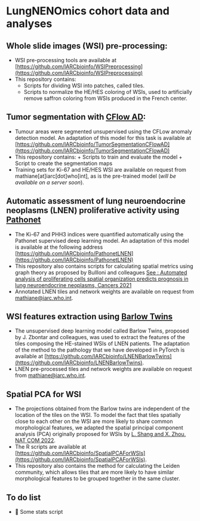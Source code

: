 # LungNENOmics cohort data and analyses

## Whole slide images (WSI) pre-processing:
- WSI pre-processing tools are available at [https://github.com/IARCbioinfo/WSIPreprocessing](https://github.com/IARCbioinfo/WSIPreprocessing)
- This repository contains:
    + Scripts for dividing WSI into patches, called tiles.
    + Scripts to normalize the HE/HES coloring of WSIs, used to artificially remove saffron coloring from WSIs produced in the French center.

## Tumor segmentation with [CFlow AD](https://openaccess.thecvf.com/content/WACV2022/papers/Gudovskiy_CFLOW-AD_Real-Time_Unsupervised_Anomaly_Detection_With_Localization_via_Conditional_Normalizing_WACV_2022_paper.pdf):
- Tumour areas were segmented unsupervised using the CFLow anomaly detection model. An adaptation of this model for this task is available at [https://github.com/IARCbioinfo/TumorSegmentationCFlowAD](https://github.com/IARCbioinfo/TumorSegmentationCFlowAD)
- This repository contains:
      + Scripts to train and evaluate the model
      + Script to create the segmentation maps
- Training sets for Ki-67 and HE/HES WSI are available on request from mathiane[at]iarc[dot]who[int], as is the pre-trained model (*will be available on a server soon*).

## Automatic assessment of lung neuroendocrine neoplasms (LNEN) proliferative activity using [Pathonet](https://www.nature.com/articles/s41598-021-86912-w)
-  The Ki-67 and PHH3 indices were quantified automatically using the Pathonet supervised deep learning model. An adaptation of this model is available at the following address [https://github.com/IARCbioinfo/PathonetLNEN](https://github.com/IARCbioinfo/PathonetLNEN)
- This repository also contains scripts for calculating spatial metrics using graph theory as proposed by Bullloni and colleagues [See : Automated analysis of proliferating cells spatial organization predicts prognosis in lung neuroendocrine neoplasms, Cancers 2021](https://www.mdpi.com/2072-6694/13/19/4875)
- Annotated LNEN tiles and network weights are available on request from mathiane@iarc.who.int.

## WSI features extraction using [Barlow Twins](https://proceedings.mlr.press/v139/zbontar21a.html)
- The unsupervised deep learning model called Barlow Twins, proposed by J. Zbontar and colleagues, was used to extract the features of the tiles composing the HE-stained WSIs of LNEN patients. The adaptation of the method to the pathology that we have developed in  PyTorch is available at  [https://github.com/IARCbioinfo/LNENBarlowTwins](https://github.com/IARCbioinfo/LNENBarlowTwins).
- LNEN pre-processed tiles and network weights are available on request from mathiane@iarc.who.int.

## Spatial PCA for WSI
- The projections obtained from the Barlow twins are independent of the location of the tiles on the WSI. To model the fact that tiles spatially close to each other on the WSI are more likely to share common morphological features, we adapted the spatial principal component analysis (PCA) originally proposed for WSIs by [L. Shang and X. Zhou, NAT COM 2022](https://www.nature.com/articles/s41467-022-34879-1).
- The R scripts are available at [https://github.com/IARCbioinfo/SpatialPCAForWSIs](https://github.com/IARCbioinfo/SpatialPCAForWSIs).
- This repository also contains the method for calculating the Leiden community, which allows tiles that are more likely to have similar morphological features to be grouped together in the same cluster.


## To do list
- 🚧 Some stats script
